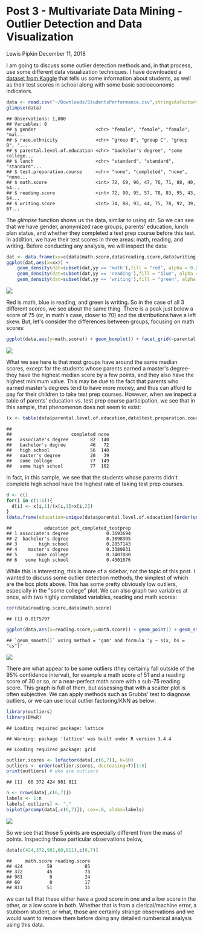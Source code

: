 Post 3 - Multivariate Data Mining - Outlier Detection and Data Visualization
================
Lewis Pipkin
December 11, 2018

I am going to discuss some outlier detection methods and, in that process, use some different data visualization techniques. I have downloaded a [dataset from Kaggle](https://www.kaggle.com/spscientist/students-performance-in-exams) that tells us some information about students, as well as their test scores in school along with some basic socioeconomic indicators.

``` r
data <- read.csv("~/Downloads/StudentsPerformance.csv",stringsAsFactors = F)
glimpse(data)
```

    ## Observations: 1,000
    ## Variables: 8
    ## $ gender                      <chr> "female", "female", "female", "mal...
    ## $ race.ethnicity              <chr> "group B", "group C", "group B", "...
    ## $ parental.level.of.education <chr> "bachelor's degree", "some college...
    ## $ lunch                       <chr> "standard", "standard", "standard"...
    ## $ test.preparation.course     <chr> "none", "completed", "none", "none...
    ## $ math.score                  <int> 72, 69, 90, 47, 76, 71, 88, 40, 64...
    ## $ reading.score               <int> 72, 90, 95, 57, 78, 83, 95, 43, 64...
    ## $ writing.score               <int> 74, 88, 93, 44, 75, 78, 92, 39, 67...

The *glimpse* function shows us the data, similar to using *str*. So we can see that we have gender, anonymized race groups, parents' education, lunch plan status, and whether they completed a test prep course before this test. In addition, we have their test scores in three areas: math, reading, and writing. Before conducting any analysis, we will inspect the data:

``` r
dat <- data.frame(xx=c(data$math.score,data$reading.score,data$writing.score),yy=c(rep("math",1000),rep("reading",1000),rep("writing",1000)))
ggplot(dat,aes(x=xx)) +
    geom_density(dat=subset(dat,yy == 'math'),fill = "red", alpha = 0.2) +
    geom_density(dat=subset(dat,yy == 'reading'),fill = "blue", alpha = 0.2) +
    geom_density(dat=subset(dat,yy == 'writing'),fill = "green", alpha = 0.2)
```

![](MultiPost3_files/figure-markdown_github/unnamed-chunk-2-1.png)

Red is math, blue is reading, and green is writing. So in the case of all 3 different scores, we see about the same thing. There is a peak just below a score of 75 (or, in math's case, closer to 70) and the distributions have a left skew. But, let's consider the differences between groups, focusing on math scores:

``` r
ggplot(data,aes(y=math.score)) + geom_boxplot() + facet_grid(~parental.level.of.education)
```

![](MultiPost3_files/figure-markdown_github/unnamed-chunk-3-1.png)

What we see here is that most groups have around the same median scores, except for the students whose parents earned a master's degree- they have the highest median score by a few points, and they also have the highest minimum value. This may be due to the fact that parents who earned master's degrees tend to have more money, and thus can afford to pay for their children to take test prep courses. However, when we inspect a table of parents' education vs. test prep course participation, we see that in this sample, that phenomenon does not seem to exist:

``` r
(x <- table(data$parental.level.of.education,data$test.preparation.course))
```

    ##                     
    ##                      completed none
    ##   associate's degree        82  140
    ##   bachelor's degree         46   72
    ##   high school               56  140
    ##   master's degree           20   39
    ##   some college              77  149
    ##   some high school          77  102

In fact, in this sample, we see that the students whose parents didn't complete high school have the highest rate of taking test prep courses.

``` r
d <- c()
for(i in c(1:6)){
  d[i] <- x[i,1]/(x[i,1]+x[i,2])
}
(data.frame(education=unique(data$parental.level.of.education)[order(unique(data$parental.level.of.education))],pct_completed_testprep=d))
```

    ##            education pct_completed_testprep
    ## 1 associate's degree              0.3693694
    ## 2  bachelor's degree              0.3898305
    ## 3        high school              0.2857143
    ## 4    master's degree              0.3389831
    ## 5       some college              0.3407080
    ## 6   some high school              0.4301676

While this is interesting, this is more of a sidebar, not the topic of this post. I wanted to discuss some outlier detection methods, the simplest of which are the box plots above. This has some pretty obviously low outliers, especially in the "some college" plot. We can also graph two variables at once, with two highly correlated variables, reading and math scores:

``` r
cor(data$reading.score,data$math.score)
```

    ## [1] 0.8175797

``` r
ggplot(data,aes(x=reading.score,y=math.score)) + geom_point() + geom_smooth()
```

    ## `geom_smooth()` using method = 'gam' and formula 'y ~ s(x, bs = "cs")'

![](MultiPost3_files/figure-markdown_github/unnamed-chunk-6-1.png)

There are what appear to be some outliers (they certainly fall outside of the 95% confidence interval), for example a math score of 51 and a reading score of 30 or so, or a near-perfect math score with a sub-75 reading score. This graph is full of them, but assessing that with a scatter plot is often subjective. We can apply methods such as Grubbs' test to diagnose outliers, or we can use local outlier factoring/KNN as below:

``` r
library(outliers)
library(DMwR)
```

    ## Loading required package: lattice

    ## Warning: package 'lattice' was built under R version 3.4.4

    ## Loading required package: grid

``` r
outlier.scores <- lofactor(data[,c(6,7)], k=10)
outliers <- order(outlier.scores, decreasing=T)[1:5]
print(outliers) # who are outliers
```

    ## [1]  60 372 424 981 811

``` r
n <- nrow(data[,c(6,7)])
labels <- 1:n
labels[-outliers] <- "."
biplot(prcomp(data[,c(6,7)]), cex=.8, xlabs=labels)
```

![](MultiPost3_files/figure-markdown_github/unnamed-chunk-7-1.png)

So we see that those 5 points are especially different from the mass of points. Inspecting those particular observations below,

``` r
data[c(424,372,981,60,811),c(6,7)]
```

    ##     math.score reading.score
    ## 424         59            85
    ## 372         45            73
    ## 981          8            24
    ## 60           0            17
    ## 811         51            31

we can tell that these either have a good score in one and a low score in the other, or a low score in both. Whether that is from a clerical/machine error, a stubborn student, or what, those are certainly strange observations and we would want to remove them before doing any detailed numberical analysis using this data.
